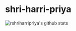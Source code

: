# shri-harri-priya
![rshriharripriya's github stats](https://github-readme-stats.vercel.app/api?username=rshriharripriya&show_icons=true&theme=bear)

